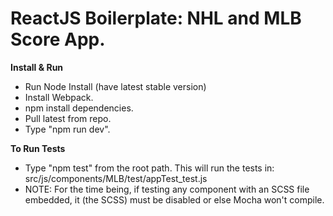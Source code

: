 # ReactJS Boilerplate: NHL and MLB Score App.

**Install & Run**
- Run Node Install (have latest stable version)
- Install Webpack.
- npm install dependencies.
- Pull latest from repo.
- Type "npm run dev".

**To Run Tests**
- Type "npm test" from the root path. This will run the tests in:
src/js/components/MLB/test/appTest_test.js
- NOTE: For the time being, if testing any component with an SCSS file embedded, it (the SCSS) must be disabled or else Mocha won't compile.
